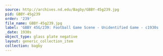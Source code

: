 ```yaml
---
source: http://archives.nd.edu/Bagby/GBBY-45g239.jpg
pid: GBBY-45g239
order: '239'
file_name: GBBY-45g239.jpg
label: 'GBBY 45G/239: Football Game Scene - Unidentified Game - c1930s'
_date: 1930s
object_type: glass plate negative
layout: generic_collection_item
collection: bagby
---
```

